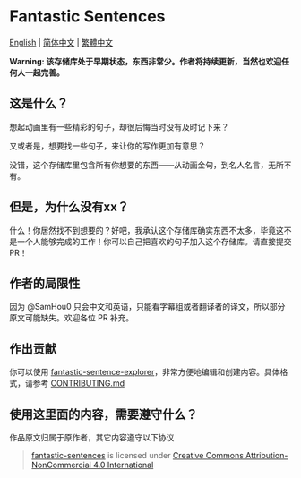 # Fantastic Sentences

[English](README-EN.md) | [简体中文](README.md) | [繁體中文](README-ZHrTW.md)

**Warning: 该存储库处于早期状态，东西非常少。作者将持续更新，当然也欢迎任何人一起完善。**

## 这是什么？

想起动画里有一些精彩的句子，却很后悔当时没有及时记下来？

又或者是，想要找一些句子，来让你的写作更加有意思？

没错，这个存储库里包含所有你想要的东西——从动画金句，到名人名言，无所不有。

## 但是，为什么没有xx？

什么！你居然找不到想要的？好吧，我承认这个存储库确实东西不太多，毕竟这不是一个人能够完成的工作！你可以自己把喜欢的句子加入这个存储库。请直接提交 PR！

## 作者的局限性

因为 @SamHou0 只会中文和英语，只能看字幕组或者翻译者的译文，所以部分原文可能缺失。欢迎各位 PR 补充。

## 作出贡献

你可以使用 [fantastic-sentence-explorer](https://github.com/SamHou0/fantastic-sentence-explorer)，非常方便地编辑和创建内容。具体格式，请参考 [CONTRIBUTING.md](CONTRIBUTING.md)

## 使用这里面的内容，需要遵守什么？

作品原文归属于原作者，其它内容遵守以下协议

> [fantastic-sentences](https://github.com/SamHou0/fantastic-sentences) is licensed under [Creative Commons Attribution-NonCommercial 4.0 International](https://creativecommons.org/licenses/by-nc/4.0/?ref=chooser-v1)
